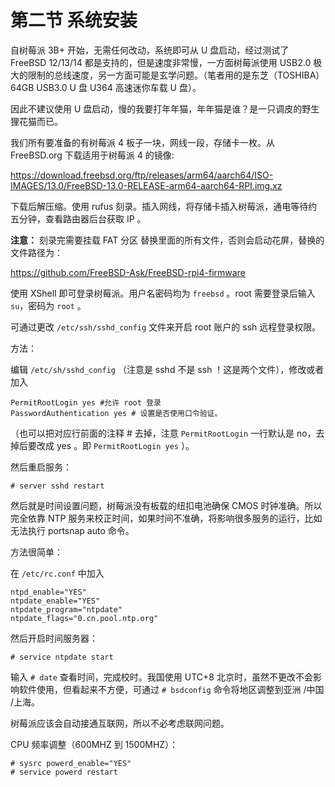 # 第二节 系统安装

自树莓派 3B+ 开始，无需任何改动，系统即可从 U 盘启动，经过测试了 FreeBSD 12/13/14 都是支持的，但是速度非常慢，一方面树莓派使用 USB2.0 极大的限制的总线速度，另一方面可能是玄学问题。（笔者用的是东芝（TOSHIBA）64GB USB3.0 U 盘 U364 高速迷你车载 U 盘）。

因此不建议使用 U 盘启动，慢的我要打年年猫，年年猫是谁？是一只调皮的野生狸花猫而已。

我们所有要准备的有树莓派 4 板子一块，网线一段，存储卡一枚。从 FreeBSD.org 下载适用于树莓派 4 的镜像:

https://download.freebsd.org/ftp/releases/arm64/aarch64/ISO-IMAGES/13.0/FreeBSD-13.0-RELEASE-arm64-aarch64-RPI.img.xz

下载后解压缩。使用 rufus 刻录。插入网线，将存储卡插入树莓派，通电等待约五分钟，查看路由器后台获取 IP 。

**注意：** 刻录完需要挂载 FAT 分区 替换里面的所有文件，否则会启动花屏，替换的文件路径为：

https://github.com/FreeBSD-Ask/FreeBSD-rpi4-firmware

使用 XShell 即可登录树莓派。用户名密码均为 `freebsd` 。root 需要登录后输入 `su`，密码为 `root` 。

可通过更改 `/etc/ssh/sshd_config` 文件来开启 root 账户的 ssh 远程登录权限。

方法：

编辑 `/etc/sh/sshd_config` （注意是 sshd 不是 ssh ！这是两个文件），修改或者加入

```
PermitRootLogin yes #允许 root 登录
PasswordAuthentication yes # 设置是否使用口令验证。
```

（也可以把对应行前面的注释 # 去掉，注意 `PermitRootLogin` 一行默认是 no，去掉后要改成 yes 。即 `PermitRootLogin yes` ）。

然后重启服务：

```
# server sshd restart
```

然后就是时间设置问题，树莓派没有板载的纽扣电池确保 CMOS 时钟准确。所以完全依靠 NTP 服务来校正时间，如果时间不准确，将影响很多服务的运行，比如无法执行 portsnap auto 命令。

方法很简单：

在 `/etc/rc.conf` 中加入

```
ntpd_enable="YES"
ntpdate_enable="YES"
ntpdate_program="ntpdate"
ntpdate_flags="0.cn.pool.ntp.org"
```

然后开启时间服务器：

```
# service ntpdate start
```

输入 `# date` 查看时间，完成校时。我国使用 UTC+8 北京时，虽然不更改不会影响软件使用，但看起来不方便，可通过 `# bsdconfig` 命令将地区调整到亚洲 /中国 /上海。

树莓派应该会自动接通互联网，所以不必考虑联网问题。

CPU 频率调整（600MHZ 到 1500MHZ）：

```
# sysrc powerd_enable="YES"
# service powerd restart
```
